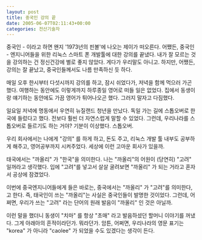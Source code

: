 ```yaml
---
layout: post
title: 중국인 강의 끝
date: 2005-06-07T02:11:43+00:00
categories: 전산기술자
---
```

중국인 - 이라고 하면 왠지 '1973년의 핀볼'에 나오는 제이가 떠오른다. 어쨌든, 중국인 - 엔지니어들을 위한 리눅스 스마트 폰 개발툴에 대한 강의를 끝냈다. 내가 잘 모르는 것을 강의하는 건 정신건강에 별로 좋지 않았다. 게다가 우리말도 아니고. 하지만, 어쨌든, 강의는 잘 끝났고, 중국인들께서도 나름 만족하신 듯 하다.

매일 오후 한시부터 다섯시까지 강의를 하고, 잠시 쉬었다가, 저녁을 함께 먹으러 가곤 했다. 여행하는 동안에도 이렇게까지 하루종일 영어로 떠들 일은 없었다. 집에서 동생이랑 얘기하는 동안에도 가끔 영어가 튀어나오곤 했다. 그러지 말자고 다짐했다.

일요일 저녁에 명동에서 우연히 뉴질랜드 청년을 만났다. 독일 가는 길에 스톱오버로 한국에 들렀다고 했다. 전보다 훨씬 더 자연스럽게 말할 수 있었다. 그런데, 우리나라를 스톱오버로 들르기도 하는 거야? 기분이 이상했다. 스톱오버.

우리 회사에서는 나에게 "강의" 를 하게 하고, 돈도 주고, 리눅스 개발 툴 내부도 공부하게 해주고, 영어공부까지 시켜주었다. 세상에 이런 고마운 회사가 있을까.

태국에서는 "까올리" 가 "한국"을 의미한다. 나는 "까올리"의 어원이 (당연히) "고려" 일꺼라고 생각했다. 입에 "고려"를 넣고서 살살 굴려보면 "까올리" 가 되는 거라고 혼자서 공상에 잠겼었다.

이번에 중국엔지니어들에게 들은 바로는, 중국에서는 "까올리" 가 "고려"를 의미한다, 고 한다. 즉, 태국인이 쓰는 "까올리"는 사실은 중국인들이 발명한 것이었다. 그런데, 어쩌면, 우리가 쓰는 "고려" 라는 단어의 원래 발음이 "까올리" 인 것은 아닐까.

이런 말을 했더니 동생이 "치마" 를 항상 "초매" 라고 발음하셨던 할머니 이야기를 꺼냈다. 그게 아래아의 흔적이라던가. 뭐라던가. 암튼, 어쩌면, 우리나라의 영문 표기는 "korea" 가 아니라 "caolee" 가 되었을 수도 있겠다는 생각이 든다.
